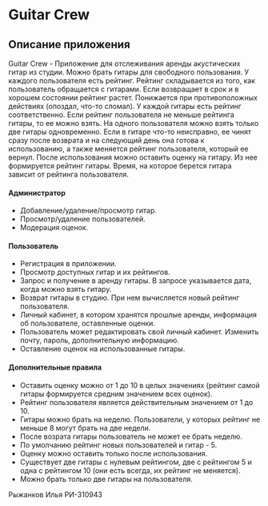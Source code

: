 # Guitar Crew
## Описание приложения
Guitar Crew - Приложение для отслеживания аренды акустических гитар из студии. Можно брать гитары для свободного пользования. 
У каждого пользователя есть рейтинг. Рейтинг складывается из того, как пользователь обращается с гитарами. Если возвращает 
в срок и в хорошем состоянии рейтинг растет. Понижается при противоположных действиях (опоздал, что-то сломал). У каждой гитары 
есть рейтинг соответственно. Если рейтинг пользователя не меньше рейтинга гитары, то ее можно взять. На одного пользователя 
можно взять только две гитары одновременно. Если в гитаре что-то неисправно, ее чинят сразу после возврата и на следующий день 
она готова к использованию, а также меняется рейтинг пользователя, который ее вернул. После использования можно оставить 
оценку на гитару. Из нее формируется рейтинг гитары. Время, на которое берется гитара зависит от рейтинга пользователя.

#### Администратор
- Добавление/удаление/просмотр гитар.
- Просмотр/удаление пользователей.
- Модерация оценок.

#### Пользователь
- Регистрация в приложении.
- Просмотр доступных гитар и их рейтингов.
- Запрос и получение в аренду гитары. В запросе указывается дата, когда можно взять гитару.
- Возврат гитары в студию. При нем вычисляется новый рейтинг пользователя.
- Личный кабинет, в котором хранятся прошлые аренды, информация об пользователе, оставленные оценки.
- Пользователь может редактировать свой личный кабинет. Изменить почту, пароль, дополнительную информацию.
- Оставление оценок на использованные гитары.

#### Дополнительные правила
- Оставить оценку можно от 1 до 10 в целых значениях (рейтинг самой гитары формируется средним значением всех оценок).
- Рейтинг пользователя является действительным значением от 1 до 10.
- Гитары можно брать на неделю. Пользователи, у которых рейтинг не меньше 8 могут брать на две недели. 
- После возрата гитары пользователь не может ее брать неделю.
- По умолчанию рейтинг новых пользователей и гитар - 5.
- Оценку можно оставить только после использования.
- Существует две гитары с нулевым рейтингом, две с рейтингом 5 и одна с рейтингом 10 (они есть всегда, их рейтинг не меняется).
- Можно брать только две гитары на пользователя.

Рыжанков Илья
РИ-310943